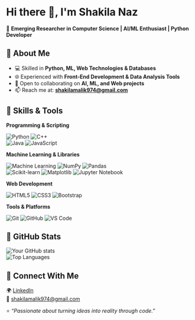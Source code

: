 # Hi there 👋, I'm Shakila Naz
🚀 **Emerging Researcher in Computer Science | AI/ML Enthusiast | Python Developer**

## 🔹 About Me
- 💻 Skilled in **Python, ML, Web Technologies & Databases**
- 🌐 Experienced with **Front-End Development & Data Analysis Tools**
- 🤝 Open to collaborating on **AI, ML, and Web projects**
- 📫 Reach me at: **shakilamalik974@gmail.com**

## 🔹 Skills & Tools

**Programming & Scripting**  

![Python](https://img.shields.io/badge/Python-3776AB?style=for-the-badge&logo=python&logoColor=white)   ![C++](https://img.shields.io/badge/C++-00599C?style=for-the-badge&logo=cplusplus&logoColor=white)  
![Java](https://img.shields.io/badge/Java-007396?style=for-the-badge&logo=openjdk&logoColor=white)  ![JavaScript](https://img.shields.io/badge/JavaScript-F7DF1E?style=for-the-badge&logo=javascript&logoColor=black)

**Machine Learning & Libraries**  

![Machine Learning](https://img.shields.io/badge/Machine%20Learning-102230?style=for-the-badge&logo=tensorflow&logoColor=orange)  ![NumPy](https://img.shields.io/badge/NumPy-013243?style=for-the-badge&logo=numpy&logoColor=white)  ![Pandas](https://img.shields.io/badge/Pandas-150458?style=for-the-badge&logo=pandas&logoColor=white)  
![Scikit-learn](https://img.shields.io/badge/Scikit--learn-F7931E?style=for-the-badge&logo=scikitlearn&logoColor=white)  ![Matplotlib](https://img.shields.io/badge/Matplotlib-11557c?style=for-the-badge&logo=plotly&logoColor=white)  ![Jupyter Notebook](https://img.shields.io/badge/Jupyter-F37626?style=for-the-badge&logo=jupyter&logoColor=white)  

**Web Development**  

![HTML5](https://img.shields.io/badge/HTML5-E34F26?style=for-the-badge&logo=html5&logoColor=white)  ![CSS3](https://img.shields.io/badge/CSS3-1572B6?style=for-the-badge&logo=css3&logoColor=white)  ![Bootstrap](https://img.shields.io/badge/Bootstrap-563D7C?style=for-the-badge&logo=bootstrap&logoColor=white)  

**Tools & Platforms**  

![Git](https://img.shields.io/badge/Git-F05033?style=for-the-badge&logo=git&logoColor=white)  ![GitHub](https://img.shields.io/badge/GitHub-181717?style=for-the-badge&logo=github&logoColor=white)  ![VS Code](https://img.shields.io/badge/VS%20Code-0078d7?style=for-the-badge&logo=visual-studio-code&logoColor=white)  

## 🔹 GitHub Stats
![Your GitHub stats](https://github-readme-stats.vercel.app/api?username=shakilamalik974-boop&show_icons=true&theme=tokyonight)  
![Top Languages](https://github-readme-stats.vercel.app/api/top-langs/?username=shakilamalik974-boop&layout=compact&theme=tokyonight)  

## 🔹 Connect With Me
🌍 [LinkedIn](https://www.linkedin.com/in/shakila-naz-23)  
📧 shakilamalik974@gmail.com  

⭐️ *“Passionate about turning ideas into reality through code.”*

